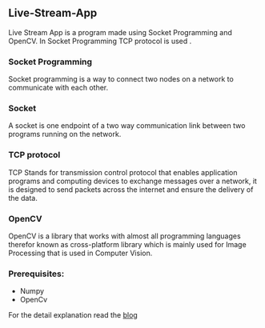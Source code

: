 ## Live-Stream-App

Live Stream App is a program made using Socket Programming and OpenCV. In Socket Programming TCP protocol is used .

### Socket Programming

Socket programming is a way to connect two nodes on a network to communicate with each other.

### Socket

A socket is one endpoint of a two way communication link between two programs running on the network.


### TCP protocol

TCP Stands for transmission control protocol that enables application programs and computing devices to exchange messages over a network, it is designed to send packets across the internet and ensure the delivery of the data.

### OpenCV

OpenCV is a library that works with almost all programming languages therefor known as cross-platform library which is mainly used for Image Processing that is used in Computer Vision.

### Prerequisites:
- Numpy
- OpenCv

For the detail explanation read the [blog](https://dev.to/niteshthapliyal/live-video-app-2nf0)